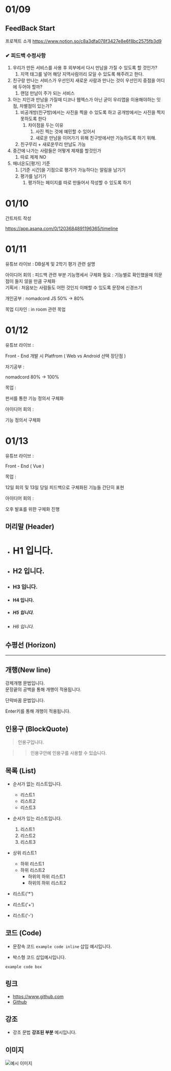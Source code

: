# 01/09

## FeedBack Start
프로젝트 소개
https://www.notion.so/c8a3dfa078f3427e8e6f8bc2575fb3d9

### ✔ 피드백 수정사항

1. 우리가 만든 서비스를 사용 후 외부에서 다시 만남을 가질 수 있도록 할 것인가? 
    1. 지역 태그를 넣어 해당 지역사람끼리 모일 수 있도록 해주려고 한다.
2. 친구랑 만나는 서비스가 우선인지 새로운 사람과 만나는 것이 우선인지 중점을 어디에 두어야 할까?
    1. 랜덤 만남이 주가 되는 서비스
3. 아는 지인과 만남을 가질때 디코나 웹엑스가 아닌 굳이 우리앱을 이용해야하는 잇점, 차별점이 있는가?
    1. 비공개방(친구방)에서는 사진을 찍을 수 있도록 하고 공개방에서는 사진을 찍지 못하도록 한다
        1. 차이점을 두는 이유
            1. 사진 찍는 것에 예민할 수 있어서
            2. 새로운 만남을 이어가기 위해 친구방에서만 가능하도록 하기 위해.
    2. 친구무리 + 새로운무리 만남도 가능
4. 중간에 나가는 사람들은 어떻게 제재를 할것인가
    1. 따로 제제 NO
5. 매너온도[평가] 기준
    1. [기준 시간]을 기점으로 평가가 가능하다는 알림을 남기기
    2. 평가를 남기기
        1. 평가하는 페이지를 따로 만들어서 작성할 수 있도록 하기

# 01/10

간트차트 작성

https://app.asana.com/0/1203684891196365/timeline

# 01/11

유튜브 라이브
: DB설계 및 2학기 평가 관련 설명  

아이디어 회의
: 피드백 관련 부분
    기능명세서 구체화 필요 : 기능별로 확인했을때 의문점이 들지 않을 만큼 구체화\
    기획서 : 처음보는 사람들도 어떤 것인지 이해할 수 있도록 문장에 신경쓰기  


개인공부
: nomadcord JS 50% -> 80%  

목업 디자인
: in room 관련 목업  

# 01/12

유튜브 라이브 : 

Front - End 개발 시 Platfrom ( Web vs Android 선택 장단점 )  

자기공부 : 

nomadcord 80% -> 100%

목업 : 

판서를 통한 기능 정의서 구체화

아이디어 회의 :

기능 정의서 구체화



# 01/13
유튜브 라이브 : 

Front - End ( Vue )

목업 : 

12일 회의 및 13일 당일 피드백으로 구체화된 기능들 간단히 표현

아이디어 회의 : 

오후 발표를 위한 구체화 진행






## 머리말 (Header)
  * # H1 입니다.

  * ## H2 입니다.

  * ### H3 입니다.

  * #### H4 입니다.

  * ##### H5 입니다.

  * ###### H6 입니다.

## 수평선 (Horizon)
  
***

## 개행(New line)

강제개행 문법입니다.  
문장끝의 공백을 통해 개행이 적용됩니다.

단락바꿈 문법입니다.

Enter키를 통해 개행이 적용됩니다.

## 인용구 (BlockQuote)

> 인용구입니다.

>> 인용구안에 인용구를 사용할 수 있습니다.

## 목록 (List)

* 순서가 없는 리스트입니다.
  * 리스트1
  * 리스트2
  * 리스트3

* 순서가 있는 리스트입니다.
  1. 리스트1
  2. 리스트2
  3. 리스트3

* 상위 리스트1
  * 하위 리스트1
  * 하위 리스트2
    * 하위의 하위 리스트1
    * 하위의 하위 리스트2

* 리스트('*')
+ 리스트('+')
- 리스트('-')

## 코드 (Code)

* 문장속 코드 `example code inline` 삽입 예시입니다.

* 박스형 코드 삽입예시입니다.
```
example code box
```

## 링크

* <https://www.github.com>
* [Github](https://www.github.com)

## 강조

* 강조 문법 **강조된 부분** 예시입니다.

## 이미지

![예시 이미지](https://raw.githubusercontent.com/ByungJun25/Wiki/master/Markdown/example_image.jpg)